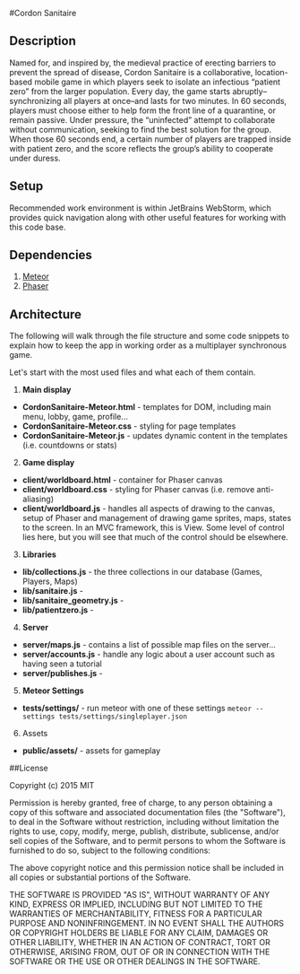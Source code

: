 #Cordon Sanitaire
## Description
Named for, and inspired by, the medieval practice of erecting barriers to prevent the spread of disease, Cordon Sanitaire is a collaborative, location-based mobile game in which players seek to isolate an infectious “patient zero” from the larger population. Every day, the game starts abruptly–synchronizing all players at once–and lasts for two minutes. In 60 seconds, players must choose either to help form the front line of a quarantine, or remain passive. Under pressure, the “uninfected” attempt to collaborate without communication, seeking to find the best solution for the group. When those 60 seconds end, a certain number of players are trapped inside with patient zero, and the score reflects the group’s ability to cooperate under duress.

## Setup
Recommended work environment is within JetBrains WebStorm, which provides quick navigation along with other useful features for working with this code base.

## Dependencies
1. [Meteor](https://www.meteor.com/)
2. [Phaser](http://phaser.io/)

## Architecture
The following will walk through the file structure and some code snippets to explain how to keep the app in working order as a multiplayer synchronous game.

Let's start with the most used files and what each of them contain.

1. **Main display**
  - **CordonSanitaire-Meteor.html** - templates for DOM, including main menu, lobby, game, profile...
  - **CordonSanitaire-Meteor.css** - styling for page templates
  - **CordonSanitaire-Meteor.js** - updates dynamic content in the templates (i.e. countdowns or stats)

2. **Game display**
  - **client/worldboard.html** - container for Phaser canvas
  - **client/worldboard.css** - styling for Phaser canvas (i.e. remove anti-aliasing)
  - **client/worldboard.js** - handles all aspects of drawing to the canvas, setup of Phaser and management of drawing game sprites, maps, states to the screen. In an MVC framework, this is View. Some level of control lies here, but you will see that much of the control should be elsewhere.

3. **Libraries**
  - **lib/collections.js** - the three collections in our database (Games, Players, Maps)
  - **lib/sanitaire.js** - 
  - **lib/sanitaire_geometry.js** - 
  - **lib/patientzero.js** - 

4. **Server**
  - **server/maps.js** - contains a list of possible map files on the server...
  - **server/accounts.js** - handle any logic about a user account such as having seen a tutorial 
  - **server/publishes.js** - 

5. **Meteor Settings**
  - **tests/settings/** - run meteor with one of these settings
```meteor --settings tests/settings/singleplayer.json```

6. Assets
  - **public/assets/** - assets for gameplay

##License

Copyright (c) 2015 MIT

Permission is hereby granted, free of charge, to any person obtaining a copy of this software and associated documentation files (the "Software"), to deal in the Software without restriction, including without limitation the rights to use, copy, modify, merge, publish, distribute, sublicense, and/or sell copies of the Software, and to permit persons to whom the Software is furnished to do so, subject to the following conditions:

The above copyright notice and this permission notice shall be included in all copies or substantial portions of the Software.

THE SOFTWARE IS PROVIDED "AS IS", WITHOUT WARRANTY OF ANY KIND, EXPRESS OR IMPLIED, INCLUDING BUT NOT LIMITED TO THE WARRANTIES OF MERCHANTABILITY, FITNESS FOR A PARTICULAR PURPOSE AND NONINFRINGEMENT. IN NO EVENT SHALL THE AUTHORS OR COPYRIGHT HOLDERS BE LIABLE FOR ANY CLAIM, DAMAGES OR OTHER LIABILITY, WHETHER IN AN ACTION OF CONTRACT, TORT OR OTHERWISE, ARISING FROM, OUT OF OR IN CONNECTION WITH THE SOFTWARE OR THE USE OR OTHER DEALINGS IN THE SOFTWARE.
